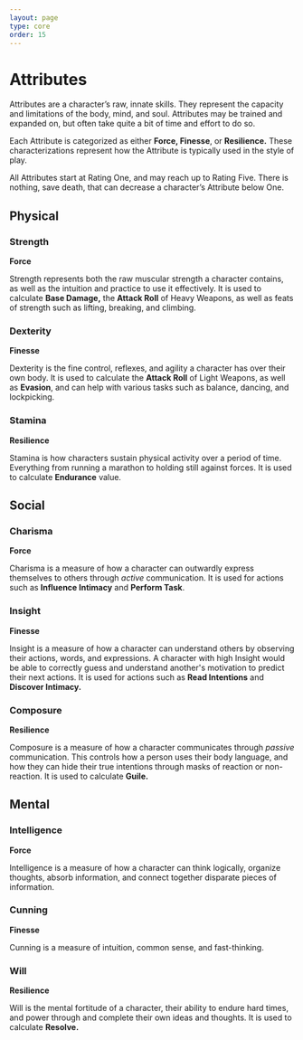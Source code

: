 ```yaml
---
layout: page
type: core
order: 15
---
```


Attributes
==========

Attributes are a character’s raw, innate skills. They represent the
capacity and limitations of the body, mind, and soul. Attributes may be
trained and expanded on, but often take quite a bit of time and effort
to do so.

Each Attribute is categorized as either **Force, Finesse**, or
**Resilience.** These characterizations represent how the Attribute is
typically used in the style of play.

All Attributes start at Rating One, and may reach up to Rating Five.
There is nothing, save death, that can decrease a character’s Attribute
below One.

Physical
--------

### Strength

**Force**

Strength represents both the raw muscular strength a character contains,
as well as the intuition and practice to use it effectively. It is used
to calculate **Base Damage,** the **Attack Roll** of Heavy Weapons, as
well as feats of strength such as lifting, breaking, and climbing.

### Dexterity

**Finesse**

Dexterity is the fine control, reflexes, and agility a character has
over their own body. It is used to calculate the **Attack Roll** of
Light Weapons, as well as **Evasion**, and can help with various tasks
such as balance, dancing, and lockpicking.

### Stamina

**Resilience**

Stamina is how characters sustain physical activity over a period of
time. Everything from running a marathon to holding still against
forces. It is used to calculate **Endurance** value.

Social
------

### Charisma

**Force**

Charisma is a measure of how a character can outwardly express
themselves to others through *active* communication. It is used for
actions such as **Influence Intimacy** and **Perform Task**.

### Insight

**Finesse**

Insight is a measure of how a character can understand others by
observing their actions, words, and expressions. A character with high
Insight would be able to correctly guess and understand another's
motivation to predict their next actions. It is used for actions such as
**Read Intentions** and **Discover Intimacy.**

### Composure

**Resilience**

Composure is a measure of how a character communicates through *passive*
communication. This controls how a person uses their body language, and
how they can hide their true intentions through masks of reaction or
non-reaction. It is used to calculate **Guile.**

Mental
------

### Intelligence

**Force**

Intelligence is a measure of how a character can think logically,
organize thoughts, absorb information, and connect together disparate
pieces of information.

### Cunning

**Finesse**

Cunning is a measure of intuition, common sense, and fast-thinking.

### Will

**Resilience**

Will is the mental fortitude of a character, their ability to endure
hard times, and power through and complete their own ideas and thoughts.
It is used to calculate **Resolve.**
